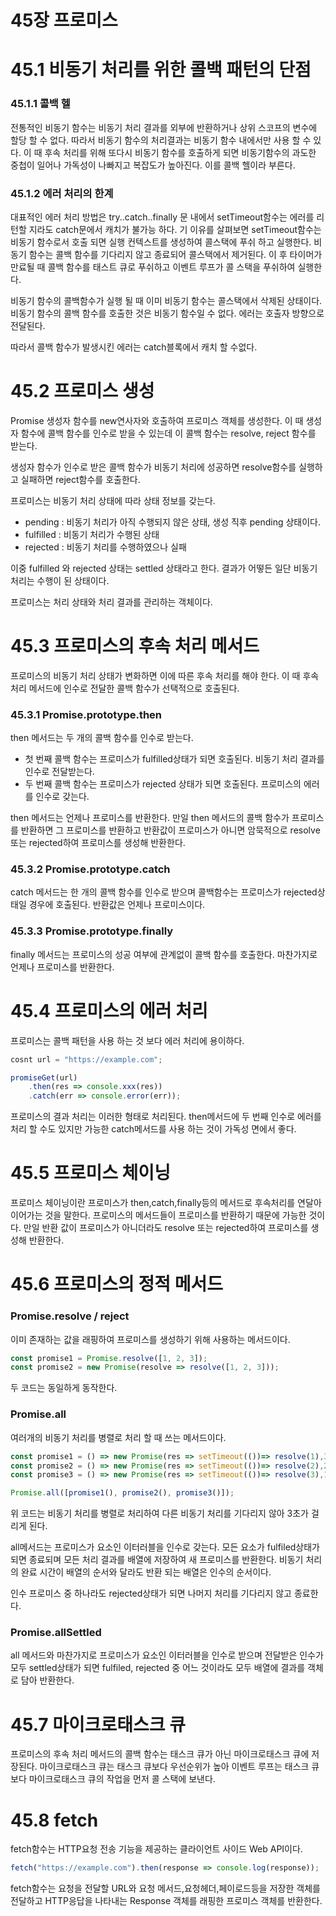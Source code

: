 # 45장 프로미스

# 45.1 비동기 처리를 위한 콜백 패턴의 단점

### 45.1.1 콜백 헬

전통적인 비동기 함수는 비동기 처리 결과를 외부에 반환하거나 상위 스코프의 변수에 할당 할 수 없다. 따라서 비동기 함수의 처리결과는 비동기 함수 내에서만 사용 할 수 있다. 이 때 후속 처리를 위해 또다시 비동기 함수를 호출하게 되면 비동기함수의 과도한 중첩이 일어나 가독성이 나빠지고 복잡도가 높아진다. 이를 콜백 헬이라 부른다.

### 45.1.2 에러 처리의 한계

대표적인 에러 처리 방법은 try..catch..finally 문 내에서 setTimeout함수는 에러를 리턴할 지라도 catch문에서 캐치가 불가능 하다. 기 이유를 살펴보면 setTimeout함수는 비동기 함수로서 호출 되면 실행 컨텍스트를 생성하여 콜스택에 푸쉬 하고 실행한다. 비동기 함수는 콜백 함수를 기다리지 않고 종료되어 콜스택에서 제거된다. 이 후 타이머가 만료될 때 콜백 함수를 태스트 큐로 푸쉬하고 이벤트 루프가 콜 스택을 푸쉬하여 실행한다.

비동기 함수의 콜백함수가 실행 될 때 이미 비동기 함수는 콜스택에서 삭제된 상태이다. 비동기 함수의 콜백 함수를 호출한 것은 비동기 함수일 수 없다. 에러는 호출자 방향으로 전달된다.

따라서 콜백 함수가 발생시킨 에러는 catch블록에서 캐치 할 수없다.

# 45.2 프로미스 생성

Promise 생성자 함수를 new연사자와 호출하여 프로미스 객체를 생성한다. 이 때 생성자 함수에 콜백 함수를 인수로 받을 수 있는데 이 콜백 함수는 resolve, reject 함수를 받는다.

생성자 함수가 인수로 받은 콜백 함수가 비동기 처리에 성공하면 resolve함수를 실행하고 실패하면 reject함수를 호출한다.

프로미스는 비동기 처리 상태에 따라 상태 정보를 갖는다.

- pending : 비동기 처리가 아직 수행되지 않은 상태, 생성 직후 pending 상태이다.
- fulfilled : 비동기 처리가 수행된 상태
- rejected : 비동기 처리를 수행하였으나 실패

이중 fulfilled 와 rejected 상태는 settled 상태라고 한다. 결과가 어떻든 일단 비동기 처리는 수행이 된 상태이다.

프로미스는 처리 상태와 처리 결과를 관리하는 객체이다.

# 45.3 프로미스의 후속 처리 메서드

프로미스의 비동기 처리 상태가 변화하면 이에 따른 후속 처리를 해야 한다. 이 때 후속 처리 메서드에 인수로 전달한 콜백 함수가 선택적으로 호출된다.

### 45.3.1 Promise.prototype.then

then 메서드는 두 개의 콜백 함수를 인수로 받는다.

- 첫 번째 콜백 함수는 프로미스가 fulfilled상태가 되면 호출된다. 비동기 처리 결과를 인수로 전달받는다.
- 두 번째 콜백 함수는 프로미스가 rejected 상태가 되면 호출된다. 프로미스의 에러를 인수로 갖는다.

then 메서드는 언제나 프로미스를 반환한다. 만일 then 메서드의 콜백 함수가 프로미스를 반환하면 그 프로미스를 반환하고 반환값이 프로미스가 아니면 암묵적으로 resolve 또는 rejected하여 프로미스를 생성해 반환한다.

### 45.3.2 Promise.prototype.catch

catch 메서드는 한 개의 콜백 함수를 인수로 받으며 콜백함수는 프로미스가 rejected상태일 경우에 호출된다. 반환값은 언제나 프로미스이다.

### 45.3.3 Promise.prototype.finally

finally 메서드는 프로미스의 성공 여부에 관계없이 콜백 함수를 호출한다. 마찬가지로 언제나 프로미스를 반환한다.

# 45.4 프로미스의 에러 처리

프로미스는 콜백 패턴을 사용 하는 것 보다 에러 처리에 용이하다.

```jsx
cosnt url = "https://example.com";

promiseGet(url)
	.then(res => console.xxx(res))
	.catch(err => console.error(err));
```

프로미스의 결과 처리는 이러한 형태로 처리된다. then메서드에 두 번째 인수로 에러를 처리 할 수도 있지만 가능한 catch메서드를 사용 하는 것이 가독성 면에서 좋다.

# 45.5 프로미스 체이닝

프로미스 체이닝이란 프로미스가 then,catch,finally등의 메서드로 후속처리를 연달아 이어가는 것을 말한다. 프로미스의 메서드들이 프로미스를 반환하기 때문에 가능한 것이다. 만일 반환 값이 프로미스가 아니더라도 resolve 또는 rejected하여 프로미스를 생성해 반환한다.

# 45.6 프로미스의 정적 메서드

### Promise.resolve / reject

이미 존재하는 값을 래핑하여 프로미스를 생성하기 위해 사용하는 메서드이다.

```jsx
const promise1 = Promise.resolve([1, 2, 3]);
const promise2 = new Promise(resolve => resolve([1, 2, 3]));
```

두 코드는 동일하게 동작한다.

### Promise.all

여러개의 비동기 처리를 병렬로 처리 할 때 쓰는 메서드이다.

```jsx
const promise1 = () => new Promise(res => setTimeout(())=> resolve(1),3000);
const promise2 = () => new Promise(res => setTimeout(())=> resolve(2),2000);
const promise3 = () => new Promise(res => setTimeout(())=> resolve(3),1000);

Promise.all([promise1(), promise2(), promise3()]);
```

위 코드는 비동기 처리를 병렬로 처리하여 다른 비동기 처리를 기다리지 않아 3초가 걸리게 된다.

all메서드는 프로미스가 요소인 이터러블을 인수로 갖는다. 모든 요소가 fulfiled상태가 되면 종료되며 모든 처리 결과를 배열에 저장하여 새 프로미스를 반환한다. 비동기 처리의 완료 시간이 배열의 순서와 달라도 반환 되는 배열은 인수의 순서이다.

인수 프로미스 중 하나라도 rejected상태가 되면 나머지 처리를 기다리지 않고 종료한다.

### Promise.allSettled

all 메서드와 마찬가지로 프로미스가 요소인 이터러블을 인수로 받으며 전달받은 인수가 모두 settled상태가 되면 fulfiled, rejected 중 어느 것이라도 모두 배열에 결과를 객체로 담아 반환한다.

# 45.7 마이크로태스크 큐

프로미스의 후속 처리 메서드의 콜백 함수는 태스크 큐가 아닌 마이크로태스크 큐에 저장된다. 마이크로태스크 큐는 태스크 큐보다 우선순위가 높아 이벤트 루프는 태스크 큐 보다 마이크로태스크 큐의 작업을 먼저 콜 스택에 보낸다.

# 45.8 fetch

fetch함수는 HTTP요청 전송 기능을 제공하는 클라이언트 사이드 Web API이다.

```jsx
fetch("https://example.com").then(response => console.log(response));
```

fetch함수는 요청을 전달할 URL와 요청 메서드,요청헤더,페이로드등을 저장한 객체를 전달하고 HTTP응답을 나타내는 Response 객체를 래핑한 프로미스 객체를 반환한다.

